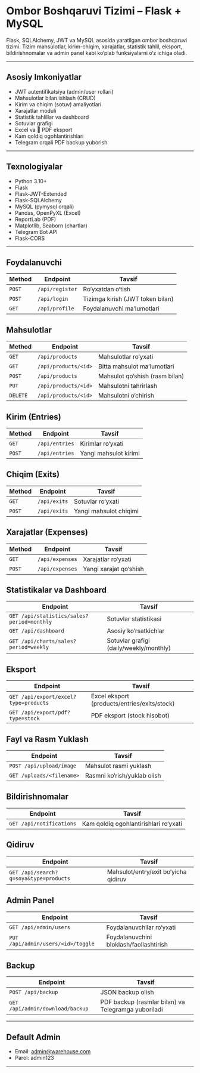 #  Ombor Boshqaruvi Tizimi – Flask + MySQL

Flask, SQLAlchemy, JWT va MySQL asosida yaratilgan ombor boshqaruvi tizimi. Tizim mahsulotlar, kirim-chiqim, xarajatlar, statistik tahlil, eksport, bildirishnomalar va admin panel kabi ko‘plab funksiyalarni o‘z ichiga oladi.

---

##  Asosiy Imkoniyatlar

-  JWT autentifikatsiya (admin/user rollari)
-  Mahsulotlar bilan ishlash (CRUD)
-  Kirim va  chiqim (sotuv) amaliyotlari
-  Xarajatlar moduli
-  Statistik tahlillar va dashboard
-  Sotuvlar grafigi
-  Excel va 📄 PDF eksport
-  Kam qoldiq ogohlantirishlari
-  Telegram orqali PDF backup yuborish

---

##  Texnologiyalar

- Python 3.10+
- Flask
- Flask-JWT-Extended
- Flask-SQLAlchemy
- MySQL (pymysql orqali)
- Pandas, OpenPyXL (Excel)
- ReportLab (PDF)
- Matplotlib, Seaborn (chartlar)
- Telegram Bot API
- Flask-CORS

---
## Foydalanuvchi

| Method | Endpoint        | Tavsif                           |
| ------ | --------------- | -------------------------------- |
| `POST` | `/api/register` | Ro‘yxatdan o‘tish                |
| `POST` | `/api/login`    | Tizimga kirish (JWT token bilan) |
| `GET`  | `/api/profile`  | Foydalanuvchi ma’lumotlari       |

## Mahsulotlar

| Method   | Endpoint             | Tavsif                         |
| -------- | -------------------- | ------------------------------ |
| `GET`    | `/api/products`      | Mahsulotlar ro‘yxati           |
| `GET`    | `/api/products/<id>` | Bitta mahsulot ma’lumotlari    |
| `POST`   | `/api/products`      | Mahsulot qo‘shish (rasm bilan) |
| `PUT`    | `/api/products/<id>` | Mahsulotni tahrirlash          |
| `DELETE` | `/api/products/<id>` | Mahsulotni o‘chirish           |

## Kirim (Entries)

| Method | Endpoint       | Tavsif                |
| ------ | -------------- | --------------------- |
| `GET`  | `/api/entries` | Kirimlar ro‘yxati     |
| `POST` | `/api/entries` | Yangi mahsulot kirimi |

## Chiqim (Exits)

| Method | Endpoint     | Tavsif                 |
| ------ | ------------ | ---------------------- |
| `GET`  | `/api/exits` | Sotuvlar ro‘yxati      |
| `POST` | `/api/exits` | Yangi mahsulot chiqimi |

## Xarajatlar (Expenses)

| Method | Endpoint        | Tavsif                 |
| ------ | --------------- | ---------------------- |
| `GET`  | `/api/expenses` | Xarajatlar ro‘yxati    |
| `POST` | `/api/expenses` | Yangi xarajat qo‘shish |

## Statistikalar va Dashboard

| Endpoint                                   | Tavsif                                  |
| ------------------------------------------ | --------------------------------------- |
| `GET /api/statistics/sales?period=monthly` | Sotuvlar statistikasi                   |
| `GET /api/dashboard`                       | Asosiy ko‘rsatkichlar                   |
| `GET /api/charts/sales?period=weekly`      | Sotuvlar grafigi (daily/weekly/monthly) |

## Eksport

| Endpoint                              | Tavsif                                       |
| ------------------------------------- | -------------------------------------------- |
| `GET /api/export/excel?type=products` | Excel eksport (products/entries/exits/stock) |
| `GET /api/export/pdf?type=stock`      | PDF eksport (stock hisobot)                  |


## Fayl va Rasm Yuklash

| Endpoint                  | Tavsif                      |
| ------------------------- | --------------------------- |
| `POST /api/upload/image`  | Mahsulot rasmi yuklash      |
| `GET /uploads/<filename>` | Rasmni ko‘rish/yuklab olish |


## Bildirishnomalar

| Endpoint                 | Tavsif                                |
| ------------------------ | ------------------------------------- |
| `GET /api/notifications` | Kam qoldiq ogohlantirishlari ro‘yxati |

## Qidiruv

| Endpoint                               | Tavsif                               |
| -------------------------------------- | ------------------------------------ |
| `GET /api/search?q=soya&type=products` | Mahsulot/entry/exit bo‘yicha qidiruv |

## Admin Panel

| Endpoint                           | Tavsif                                  |
| ---------------------------------- | --------------------------------------- |
| `GET /api/admin/users`             | Foydalanuvchilar ro‘yxati               |
| `PUT /api/admin/users/<id>/toggle` | Foydalanuvchini bloklash/faollashtirish |

## Backup

| Endpoint                         | Tavsif                                              |
| -------------------------------- | --------------------------------------------------- |
| `POST /api/backup`               | JSON backup olish                                   |
| `GET /api/admin/download/backup` | PDF backup (rasmlar bilan) va Telegramga yuboriladi |

---

## Default Admin 
-  Email: admin@warehouse.com
-  Parol: admin123

---


